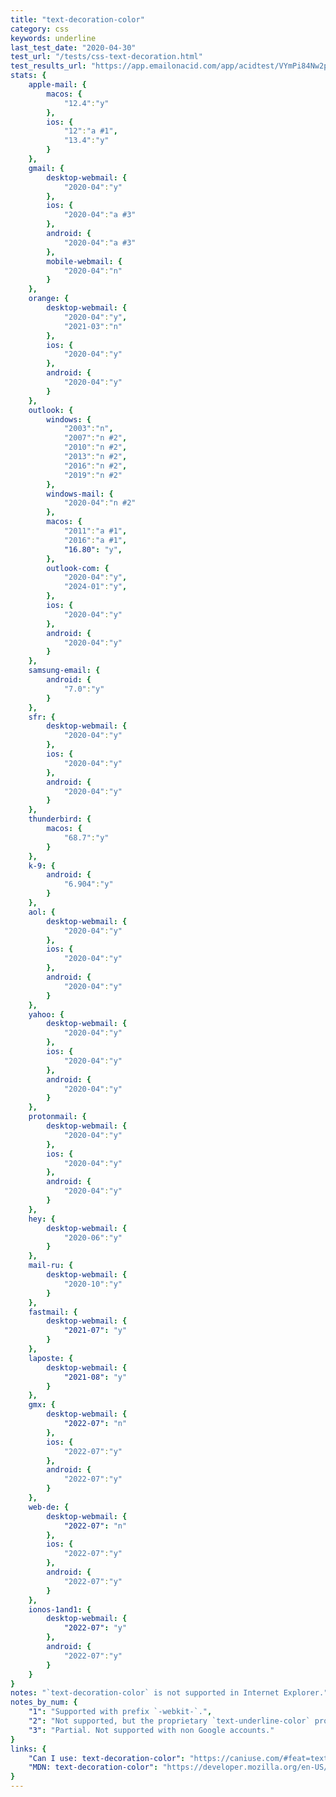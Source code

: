 ```yaml
---
title: "text-decoration-color"
category: css
keywords: underline
last_test_date: "2020-04-30"
test_url: "/tests/css-text-decoration.html"
test_results_url: "https://app.emailonacid.com/app/acidtest/VYmPi84Nw2pMoQLeljigICaH0QudjS2xc2CgpvPbEW7FZ/list"
stats: {
    apple-mail: {
        macos: {
            "12.4":"y"
        },
        ios: {
            "12":"a #1",
            "13.4":"y"
        }
    },
    gmail: {
        desktop-webmail: {
            "2020-04":"y"
        },
        ios: {
            "2020-04":"a #3"
        },
        android: {
            "2020-04":"a #3"
        },
        mobile-webmail: {
            "2020-04":"n"
        }
    },
    orange: {
        desktop-webmail: {
            "2020-04":"y",
            "2021-03":"n"
        },
        ios: {
            "2020-04":"y"
        },
        android: {
            "2020-04":"y"
        }
    },
    outlook: {
        windows: {
            "2003":"n",
            "2007":"n #2",
            "2010":"n #2",
            "2013":"n #2",
            "2016":"n #2",
            "2019":"n #2"
        },
        windows-mail: {
            "2020-04":"n #2"
        },
        macos: {
            "2011":"a #1",
            "2016":"a #1",
            "16.80": "y",
        },
        outlook-com: {
            "2020-04":"y",
            "2024-01":"y",
        },
        ios: {
            "2020-04":"y"
        },
        android: {
            "2020-04":"y"
        }
    },
    samsung-email: {
        android: {
            "7.0":"y"
        }
    },
    sfr: {
        desktop-webmail: {
            "2020-04":"y"
        },
        ios: {
            "2020-04":"y"
        },
        android: {
            "2020-04":"y"
        }
    },
    thunderbird: {
        macos: {
            "68.7":"y"
        }
    },
    k-9: {
		android: {
			"6.904":"y"
		}
  	},
    aol: {
        desktop-webmail: {
            "2020-04":"y"
        },
        ios: {
            "2020-04":"y"
        },
        android: {
            "2020-04":"y"
        }
    },
    yahoo: {
        desktop-webmail: {
            "2020-04":"y"
        },
        ios: {
            "2020-04":"y"
        },
        android: {
            "2020-04":"y"
        }
    },
    protonmail: {
        desktop-webmail: {
            "2020-04":"y"
        },
        ios: {
            "2020-04":"y"
        },
        android: {
            "2020-04":"y"
        }
    },
    hey: {
        desktop-webmail: {
            "2020-06":"y"
        }
    },
    mail-ru: {
        desktop-webmail: {
            "2020-10":"y"
        }
    },
    fastmail: {
        desktop-webmail: {
            "2021-07": "y"
        }
    },
    laposte: {
        desktop-webmail: {
            "2021-08": "y"
        }
    },
    gmx: {
        desktop-webmail: {
            "2022-07": "n"
        },
        ios: {
            "2022-07":"y"
        },
        android: {
            "2022-07":"y"
        }
    },
    web-de: {
        desktop-webmail: {
            "2022-07": "n"
        },
        ios: {
            "2022-07":"y"
        },
        android: {
            "2022-07":"y"
        }
    },
    ionos-1and1: {
        desktop-webmail: {
            "2022-07": "y"
        },
        android: {
            "2022-07":"y"
        }
    }
}
notes: "`text-decoration-color` is not supported in Internet Explorer."
notes_by_num: {
    "1": "Supported with prefix `-webkit-`.",
    "2": "Not supported, but the proprietary `text-underline-color` property can be used instead.",
    "3": "Partial. Not supported with non Google accounts."
}
links: {
    "Can I use: text-decoration-color": "https://caniuse.com/#feat=text-decoration-color",
    "MDN: text-decoration-color": "https://developer.mozilla.org/en-US/docs/Web/CSS/text-decoration-color"
}
---
```

